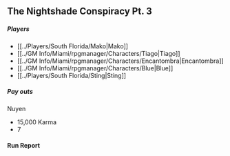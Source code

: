 ## The Nightshade Conspiracy Pt. 3

##### Players
- [[../Players/South Florida/Mako|Mako]]
- [[../GM Info/Miami/rpgmanager/Characters/Tiago|Tiago]]
- [[../GM Info/Miami/rpgmanager/Characters/Encantombra|Encantombra]]
- [[../GM Info/Miami/rpgmanager/Characters/Blue|Blue]]
- [[../Players/South Florida/Sting|Sting]]

##### Pay outs
Nuyen
- 15,000
Karma
- 7

#### Run Report
